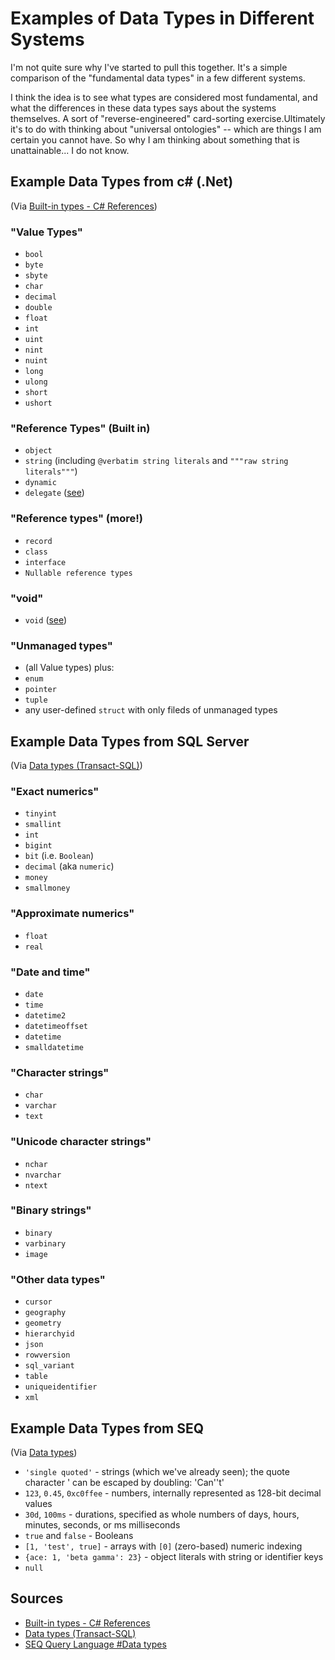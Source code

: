 # Examples of Data Types in Different Systems

I'm not quite sure why I've started to pull this together. It's a simple comparison of the "fundamental data types" in a few different systems.

I think the idea is to see what types are considered most fundamental, and what the differences in these data types says about the systems themselves. A sort of "reverse-engineered" card-sorting exercise.Ultimately it's to do with thinking about "universal ontologies" -- which are things I am certain you cannot have. So why I am thinking about something that is unattainable... I do not know.



## Example Data Types from c# (.Net)

(Via [Built-in types - C# References](https://learn.microsoft.com/en-us/dotnet/csharp/language-reference/builtin-types/built-in-types))


### "Value Types"

- `bool`
- `byte`
- `sbyte`
- `char`
- `decimal`
- `double`
- `float`
- `int`
- `uint`
- `nint`
- `nuint`
- `long`
- `ulong`
- `short`
- `ushort`

### "Reference Types" (Built in)

- `object`
- `string` (including `@verbatim string literals` and `"""raw string literals"""`)
- `dynamic`
- `delegate` ([see](https://learn.microsoft.com/en-us/dotnet/csharp/language-reference/builtin-types/reference-types#the-delegate-type))

### "Reference types" (more!)

- `record`
- `class`
- `interface`
- `Nullable reference types`

### "void"

- `void`  ([see](https://learn.microsoft.com/en-us/dotnet/csharp/language-reference/builtin-types/void))

### "Unmanaged types"

- (all Value types) plus:
- `enum`
- `pointer`
- `tuple`
- any user-defined `struct` with only fileds of unmanaged types

## Example Data Types from SQL Server

(Via [Data types (Transact-SQL)](https://learn.microsoft.com/en-us/sql/t-sql/data-types/data-types-transact-sql))


### "Exact numerics"

- `tinyint`
- `smallint`
- `int`
- `bigint`
- `bit` (i.e. `Boolean`)
- `decimal` (aka `numeric`)
- `money`
- `smallmoney`

### "Approximate numerics"

- `float`
- `real`

### "Date and time"

- `date`
- `time`
- `datetime2`
- `datetimeoffset`
- `datetime`
- `smalldatetime`

### "Character strings"
  
- `char`
- `varchar`
- `text`

### "Unicode character strings"

- `nchar`
- `nvarchar`
- `ntext`

### "Binary strings"

- `binary`
- `varbinary`
- `image`

### "Other data types"

- `cursor`
- `geography`
- `geometry`
- `hierarchyid`
- `json`
- `rowversion`
- `sql_variant`
- `table`
- `uniqueidentifier`
- `xml`

## Example Data Types from SEQ

(Via [Data types](https://docs.datalust.co/docs/the-seq-query-language#data-types))

- `'single quoted'` - strings (which we've already seen); the quote character ' can be escaped by doubling: 'Can''t'
- `123`, `0.45`, `0xc0ffee` - numbers, internally represented as 128-bit decimal values
- `30d`, `100ms` - durations, specified as whole numbers of days, hours, minutes, seconds, or ms milliseconds
- `true` and `false` - Booleans
- `[1, 'test', true]` - arrays with `[0]` (zero-based) numeric indexing
- `{ace: 1, 'beta gamma': 23}` - object literals with string or identifier keys
- `null`

## Sources

- [Built-in types - C# References](https://learn.microsoft.com/en-us/dotnet/csharp/language-reference/builtin-types/built-in-types)
- [Data types (Transact-SQL)](https://learn.microsoft.com/en-us/sql/t-sql/data-types/data-types-transact-sql)
- [SEQ Query Language #Data types](https://docs.datalust.co/docs/the-seq-query-language#data-types)

